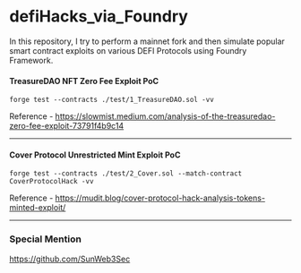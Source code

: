 # defiHacks_via_Foundry
In this repository, I try to perform a mainnet fork and then simulate popular smart contract exploits on various DEFI Protocols using Foundry Framework.

#### TreasureDAO NFT Zero Fee Exploit PoC

`forge test --contracts ./test/1_TreasureDAO.sol -vv`

Reference - https://slowmist.medium.com/analysis-of-the-treasuredao-zero-fee-exploit-73791f4b9c14

------------------------------------------------------------------------------------------------------------------------------------------------------
#### Cover Protocol Unrestricted Mint Exploit PoC

`forge test --contracts ./test/2_Cover.sol --match-contract CoverProtocolHack -vv`

Reference - https://mudit.blog/cover-protocol-hack-analysis-tokens-minted-exploit/

------------------------------------------------------------------------------------------------------------------------------------------------------
### Special Mention
https://github.com/SunWeb3Sec
